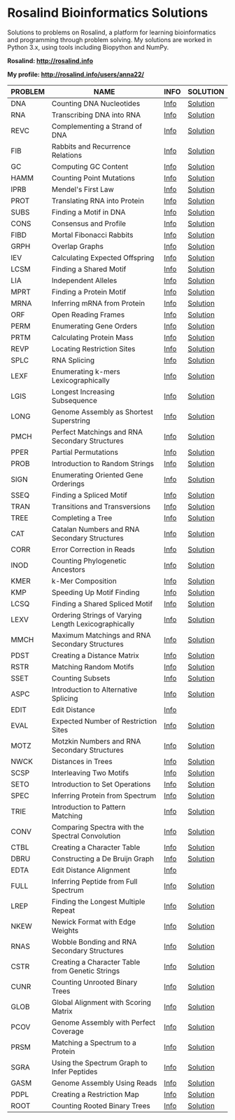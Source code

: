 # Rosalind Bioinformatics Solutions

Solutions to problems on Rosalind, a platform for learning bioinformatics and programming through problem solving. My solutions are worked in Python 3.x, using tools including Biopython and NumPy. 

**Rosalind: http://rosalind.info**

**My profile: http://rosalind.info/users/anna22/**

| PROBLEM | NAME                  | INFO     | SOLUTION |
| --------|-----------------------|----------|----------|
| DNA     | Counting DNA Nucleotides|[Info](http://rosalind.info/problems/dna/)|[Solution](https://github.com/agolikova/Rosalind-Bioinformatics-Solutions/blob/main/Code/DNA_Counting%20Nucleotides.py)|
| RNA     | Transcribing DNA into RNA|[Info](http://rosalind.info/problems/rna/)|[Solution](https://github.com/agolikova/Rosalind-Bioinformatics-Solutions/blob/main/Code/RNA_Transcribing%20DNA%20into%20RNA.py)|
| REVC    | Complementing a Strand of DNA|[Info](http://rosalind.info/problems/revc/)|[Solution](https://github.com/agolikova/Rosalind-Bioinformatics-Solutions/blob/main/Code/REVC_Complementing%20a%20Strand%20of%20DNA.py)|
| FIB     | Rabbits and Recurrence Relations|[Info](http://rosalind.info/problems/fib/)|[Solution](https://github.com/agolikova/Rosalind-Bioinformatics-Solutions/blob/main/Code/FIB_Rabbits%20and%20Recurrence%20Relations.py)|
| GC      | Computing GC Content|[Info](http://rosalind.info/problems/gc/)|[Solution](https://github.com/agolikova/Rosalind-Bioinformatics-Solutions/blob/main/Code/GC_Computing%20GC%20Content.py)|
| HAMM    | Counting Point Mutations|[Info](http://rosalind.info/problems/hamm/)|[Solution](https://github.com/agolikova/Rosalind-Bioinformatics-Solutions/blob/main/Code/HAMM_Counting%20point%20mutations.py)|
| IPRB    | Mendel's First Law|[Info](http://rosalind.info/problems/iprb/)|[Solution](https://github.com/agolikova/Rosalind-Bioinformatics-Solutions/blob/main/Code/IPRB_Mendel's%20first%20law.py)|
| PROT    | Translating RNA into Protein|[Info](http://rosalind.info/problems/prot/)|[Solution](https://github.com/agolikova/Rosalind-Bioinformatics-Solutions/blob/main/Code/PROT_Translating%20RNA%20into%20Protein.py)|
| SUBS    | Finding a Motif in DNA|[Info](http://rosalind.info/problems/subs/)|[Solution](https://github.com/agolikova/Rosalind-Bioinformatics-Solutions/blob/main/Code/SUBS_Finding%20a%20Motif%20in%20DNA.py)|
| CONS    | Consensus and Profile|[Info](http://rosalind.info/problems/cons/)|[Solution](https://github.com/agolikova/Rosalind-Bioinformatics-Solutions/blob/main/Code/CONS_Consensus%20and%20profile.py)|
| FIBD    | Mortal Fibonacci Rabbits|[Info](http://rosalind.info/problems/fibd/)|[Solution](https://github.com/agolikova/Rosalind-Bioinformatics-Solutions/blob/main/Code/FIBD_Mortal%20Fibonacci%20Rabbits.py)|
| GRPH    | Overlap Graphs|[Info](http://rosalind.info/problems/grph/)|[Solution](https://github.com/agolikova/Rosalind-Bioinformatics-Solutions/blob/main/Code/GRPH_Overlap%20graphs.py)|
| IEV     | Calculating Expected Offspring|[Info](http://rosalind.info/problems/iev/)|[Solution](https://github.com/agolikova/Rosalind-Bioinformatics-Solutions/blob/main/Code/IEV_Calculating%20expected%20offspring.py)|
| LCSM    | Finding a Shared Motif|[Info](http://rosalind.info/problems/lcsm/)|[Solution](https://github.com/agolikova/Rosalind-Bioinformatics-Solutions/blob/main/Code/LCSM_Finding%20a%20shared%20motif.py)|
| LIA     | Independent Alleles|[Info](http://rosalind.info/problems/lia/)|[Solution](https://github.com/agolikova/Rosalind-Bioinformatics-Solutions/blob/main/Code/LIA_Independent%20alleles.py)|
| MPRT    | Finding a Protein Motif|[Info](http://rosalind.info/problems/mprt/)|[Solution](https://github.com/agolikova/Rosalind-Bioinformatics-Solutions/blob/main/Code/MPRT_Finding%20a%20protein%20motif.py)|
| MRNA    | Inferring mRNA from Protein|[Info](http://rosalind.info/problems/mrna/)|[Solution](https://github.com/agolikova/Rosalind-Bioinformatics-Solutions/blob/main/Code/MRNA_Inferring%20mRNA%20from%20Protein.py)|
| ORF     | Open Reading Frames|[Info](http://rosalind.info/problems/orf/)|[Solution](https://github.com/agolikova/Rosalind-Bioinformatics-Solutions/blob/main/Code/ORF_Open%20Reading%20Frames.py)|
| PERM    | Enumerating Gene Orders|[Info](http://rosalind.info/problems/perm/)|[Solution](https://github.com/agolikova/Rosalind-Bioinformatics-Solutions/blob/main/Code/PERM_Enumerating%20gene%20orders.py)|
| PRTM    | Calculating Protein Mass|[Info](http://rosalind.info/problems/prtm/)|[Solution](https://github.com/agolikova/Rosalind-Bioinformatics-Solutions/blob/main/Code/PRTM_Calculating%20Protein%20Mass.py)|
| REVP    | Locating Restriction Sites|[Info](http://rosalind.info/problems/revp/)|[Solution](https://github.com/agolikova/Rosalind-Bioinformatics-Solutions/blob/main/Code/REVP_Locating%20Restriction%20Sites.py)|
| SPLC    | RNA Splicing|[Info](http://rosalind.info/problems/splc/)|[Solution](https://github.com/agolikova/Rosalind-Bioinformatics-Solutions/blob/main/Code/SPLC_RNA%20splicing.py)|
| LEXF    | Enumerating k-mers Lexicographically|[Info](http://rosalind.info/problems/lexf/)|[Solution](https://github.com/agolikova/Rosalind-Bioinformatics-Solutions/blob/main/Code/LEXF_Enumerating%20k-mers%20lexicographically.py)|
| LGIS    | Longest Increasing Subsequence|[Info](http://rosalind.info/problems/lgis/)|[Solution](https://github.com/agolikova/Rosalind-Bioinformatics-Solutions/blob/main/Code/LGIS_Longest%20Increasing%20Subsequence.py)|
| LONG    | Genome Assembly as Shortest Superstring|[Info](http://rosalind.info/problems/long/)|[Solution](https://github.com/agolikova/Rosalind-Bioinformatics-Solutions/blob/main/Code/LONG_Genome%20Assembly%20as%20Shortest%20Superstring.py)|
| PMCH    | Perfect Matchings and RNA Secondary Structures|[Info](http://rosalind.info/problems/pmch/)|[Solution](https://github.com/agolikova/Rosalind-Bioinformatics-Solutions/blob/main/Code/PMCH_Perfect%20Matchings%20and%20RNA%20Secondary%20Structures.py)|
| PPER    | Partial Permutations|[Info](http://rosalind.info/problems/pper/)|[Solution](https://github.com/agolikova/Rosalind-Bioinformatics-Solutions/blob/main/Code/PPER_Partial%20permutations.py)|
| PROB    | Introduction to Random Strings|[Info](http://rosalind.info/problems/prob/)|[Solution](https://github.com/agolikova/Rosalind-Bioinformatics-Solutions/blob/main/Code/PROB_Introduction%20to%20Random%20Strings.py)|
| SIGN    | Enumerating Oriented Gene Orderings|[Info](http://rosalind.info/problems/sign/)|[Solution](https://github.com/agolikova/Rosalind-Bioinformatics-Solutions/blob/main/Code/SIGN_Enumerating%20oriented%20gene%20orderings.py)|
| SSEQ    | Finding a Spliced Motif|[Info](http://rosalind.info/problems/sseq/)|[Solution](https://github.com/agolikova/Rosalind-Bioinformatics-Solutions/blob/main/Code/SSEQ_Finding%20a%20spliced%20motif.py)|
| TRAN    | Transitions and Transversions|[Info](http://rosalind.info/problems/tran/)|[Solution](https://github.com/agolikova/Rosalind-Bioinformatics-Solutions/blob/main/Code/TRAN_Transitions%20and%20transversions.py)|
| TREE    | Completing a Tree|[Info](http://rosalind.info/problems/tree/)|[Solution](https://github.com/agolikova/Rosalind-Bioinformatics-Solutions/blob/main/Code/TREE_Completing%20a%20tree.py)|
| CAT     | Catalan Numbers and RNA Secondary Structures|[Info](http://rosalind.info/problems/cat/)|[Solution](https://github.com/agolikova/Rosalind-Bioinformatics-Solutions/blob/main/Code/CAT_Catalan%20Numbers%20and%20RNA%20Secondary%20Structures.py)|
| CORR    | Error Correction in Reads|[Info](http://rosalind.info/problems/corr/)|[Solution](https://github.com/agolikova/Rosalind-Bioinformatics-Solutions/blob/main/Code/CORR_Error%20Correction%20in%20Reads.py)|
| INOD    | Counting Phylogenetic Ancestors|[Info](http://rosalind.info/problems/inod/)|[Solution](https://github.com/agolikova/Rosalind-Bioinformatics-Solutions/blob/main/Code/INOD_Counting%20Phylogenetic%20Ancestors.py)|
| KMER    | k-Mer Composition|[Info](http://rosalind.info/problems/kmer/)|[Solution](https://github.com/agolikova/Rosalind-Bioinformatics-Solutions/blob/main/Code/KMER_k-Mer%20Composition.py)|
| KMP     | Speeding Up Motif Finding|[Info](http://rosalind.info/problems/kmp/)|[Solution](https://github.com/agolikova/Rosalind-Bioinformatics-Solutions/blob/main/Code/KMP_Speeding%20Up%20Motif%20Finding.py)|
| LCSQ    | Finding a Shared Spliced Motif|[Info](http://rosalind.info/problems/lcsq/)|[Solution](https://github.com/agolikova/Rosalind-Bioinformatics-Solutions/blob/main/Code/LCSQ_Finding%20a%20Shared%20Spliced%20Motif.py)|
| LEXV    | Ordering Strings of Varying Length Lexicographically|[Info](http://rosalind.info/problems/lexv/)|[Solution](https://github.com/agolikova/Rosalind-Bioinformatics-Solutions/blob/main/Code/LEXV_Ordering%20Strings%20of%20Varying%20Length%20Lexicographically.py)|
| MMCH    | Maximum Matchings and RNA Secondary Structures|[Info](http://rosalind.info/problems/mmch/)|[Solution](https://github.com/agolikova/Rosalind-Bioinformatics-Solutions/blob/main/Code/MMCH_Maximum%20Matchings%20and%20RNA%20Secondary%20Structures.py)|
| PDST    | Creating a Distance Matrix|[Info](http://rosalind.info/problems/pdst/)|[Solution](https://github.com/agolikova/Rosalind-Bioinformatics-Solutions/blob/main/Code/PDST_Creating%20a%20Distance%20Matrix.py)|
| RSTR    | Matching Random Motifs|[Info](http://rosalind.info/problems/rstr/)|[Solution](https://github.com/agolikova/Rosalind-Bioinformatics-Solutions/blob/main/Code/RSTR_Matching%20Random%20Motifs.py)|
| SSET    | Counting Subsets|[Info](http://rosalind.info/problems/sset/)|[Solution](https://github.com/agolikova/Rosalind-Bioinformatics-Solutions/blob/main/Code/SSET_Counting%20subsets.py)|
| ASPC    | Introduction to Alternative Splicing|[Info](http://rosalind.info/problems/aspc/)|[Solution](https://github.com/agolikova/Rosalind-Bioinformatics-Solutions/blob/main/Code/ASPC_Introduction%20to%20Alternative%20Splicing.py)|
| EDIT    | Edit Distance|[Info](http://rosalind.info/problems/edit/)|
| EVAL    | Expected Number of Restriction Sites|[Info](http://rosalind.info/problems/eval/)|[Solution](https://github.com/agolikova/Rosalind-Bioinformatics-Solutions/blob/main/Code/EVAL_Expected%20Number%20of%20Restriction%20Sites.py)|
| MOTZ    | Motzkin Numbers and RNA Secondary Structures|[Info](http://rosalind.info/problems/motz/)|[Solution](https://github.com/agolikova/Rosalind-Bioinformatics-Solutions/blob/main/Code/MOTZ_Motzkin%20Numbers%20and%20RNA%20Secondary%20Structures.py)|
| NWCK    | Distances in Trees|[Info](http://rosalind.info/problems/nwck/)|[Solution](https://github.com/agolikova/Rosalind-Bioinformatics-Solutions/blob/main/Code/NWCK_Distance%20in%20Trees.py)|
| SCSP    | Interleaving Two Motifs|[Info](http://rosalind.info/problems/scsp/)|[Solution](https://github.com/agolikova/Rosalind-Bioinformatics-Solutions/blob/main/Code/SCSP_Interleaving%20Two%20Motifs.py)|
| SETO    | Introduction to Set Operations|[Info](http://rosalind.info/problems/seto/)|[Solution](https://github.com/agolikova/Rosalind-Bioinformatics-Solutions/blob/main/Code/SETO_Introduction%20to%20Set%20Operations.py)|
| SPEC    | Inferring Protein from Spectrum|[Info](http://rosalind.info/problems/spec/)|[Solution](https://github.com/agolikova/Rosalind-Bioinformatics-Solutions/blob/main/Code/SPEC_Inferring%20Protein%20from%20Spectrum.py)|
| TRIE    | Introduction to Pattern Matching|[Info](http://rosalind.info/problems/trie/)|[Solution](https://github.com/agolikova/Rosalind-Bioinformatics-Solutions/blob/main/Code/TRIE_Introduction%20to%20Pattern%20Matching.py)|
| CONV    | Comparing Spectra with the Spectral Convolution|[Info](http://rosalind.info/problems/conv/)|[Solution](https://github.com/agolikova/Rosalind-Bioinformatics-Solutions/blob/main/Code/CONV_Comparing%20Spectra%20with%20the%20Spectral%20Convolution.py)|
| CTBL    | Creating a Character Table|[Info](http://rosalind.info/problems/ctbl/)|[Solution](https://github.com/agolikova/Rosalind-Bioinformatics-Solutions/blob/main/Code/CTBL_Creating%20a%20Character%20Table.py)|
| DBRU    | Constructing a De Bruijn Graph|[Info](http://rosalind.info/problems/dbru/)|[Solution](https://github.com/agolikova/Rosalind-Bioinformatics-Solutions/blob/main/Code/DBRU_Constructing%20a%20De%20Bruijn%20Graph.py)|
| EDTA    | Edit Distance Alignment|[Info](http://rosalind.info/problems/edta/)|
| FULL    | Inferring Peptide from Full Spectrum|[Info](http://rosalind.info/problems/full/)|[Solution](https://github.com/agolikova/Rosalind-Bioinformatics-Solutions/blob/main/Code/FULL_Inferring%20Peptide%20from%20Full%20Spectrum.py)|
| LREP    | Finding the Longest Multiple Repeat|[Info](http://rosalind.info/problems/lrep/)|[Solution](https://github.com/agolikova/Rosalind-Bioinformatics-Solutions/blob/main/Code/LREP_Finding%20the%20Longest%20Multiple%20Repeat.py)|
| NKEW    | Newick Format with Edge Weights|[Info](http://rosalind.info/problems/nkew/)|[Solution](https://github.com/agolikova/Rosalind-Bioinformatics-Solutions/blob/main/Code/NKEW_Newick%20Format%20with%20Edge%20Weights.py)|
| RNAS    | Wobble Bonding and RNA Secondary Structures|[Info](http://rosalind.info/problems/rnas/)|[Solution](https://github.com/agolikova/Rosalind-Bioinformatics-Solutions/blob/main/Code/RNAS_Wobble%20Bonding%20and%20RNA%20Secondary%20Structures.py)|
| CSTR    | Creating a Character Table from Genetic Strings|[Info](http://rosalind.info/problems/cstr/)|[Solution](https://github.com/agolikova/Rosalind-Bioinformatics-Solutions/blob/main/Code/CSTR_Creating%20a%20Character%20Table%20from%20Genetic%20Strings.py)|
| CUNR    | Counting Unrooted Binary Trees|[Info](http://rosalind.info/problems/cunr/)|[Solution](https://github.com/agolikova/Rosalind-Bioinformatics-Solutions/blob/main/Code/CUNR_Counting%20Unrooted%20Binary%20Trees.py)|
| GLOB    | Global Alignment with Scoring Matrix|[Info](http://rosalind.info/problems/glob/)|[Solution](https://github.com/agolikova/Rosalind-Bioinformatics-Solutions/blob/main/Code/GLOB_Global%20Alignment%20with%20Scoring%20Matrix.py)|
| PCOV    | Genome Assembly with Perfect Coverage|[Info](http://rosalind.info/problems/pcov/)|[Solution](https://github.com/agolikova/Rosalind-Bioinformatics-Solutions/blob/main/Code/PCOV_Genome%20Assembly%20with%20Perfect%20Coverage.py)|
| PRSM    | Matching a Spectrum to a Protein|[Info](http://rosalind.info/problems/prsm/)|[Solution](https://github.com/agolikova/Rosalind-Bioinformatics-Solutions/blob/main/Code/PRSM_Matching%20a%20Spectrum%20to%20a%20Protein.py)|
| SGRA    | Using the Spectrum Graph to Infer Peptides|[Info](http://rosalind.info/problems/sgra/)|[Solution](https://github.com/agolikova/Rosalind-Bioinformatics-Solutions/blob/main/Code/SGRA_Using%20the%20Spectrum%20Graph%20to%20Infer%20Peptides.py)|
| GASM    | Genome Assembly Using Reads|[Info](http://rosalind.info/problems/gasm/)|[Solution](https://github.com/agolikova/Rosalind-Bioinformatics-Solutions/blob/main/Code/GASM_Genome%20Assembly%20Using%20Reads.py)|
| PDPL    | Creating a Restriction Map|[Info](http://rosalind.info/problems/pdpl/)|[Solution](https://github.com/agolikova/Rosalind-Bioinformatics-Solutions/blob/main/Code/PDPL_Creating%20a%20Restriction%20Map.py)|
| ROOT    | Counting Rooted Binary Trees|[Info](http://rosalind.info/problems/root/)|[Solution](https://github.com/agolikova/Rosalind-Bioinformatics-Solutions/blob/main/Code/ROOT_Counting%20Rooted%20Binary%20Trees.py)|
